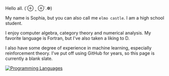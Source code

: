 Hello all. 	(´⊕ ‸ ⊕`.❁) 

My name is Sophia, but you can also call me ``elmo castle``. I am a high school student. 


I enjoy computer algebra, category theory and numerical analysis. My favorite language is Fortran, but I've also taken a liking to D.


I also have some degree of experience in machine learning, especially reinforcement theory. 
I've put off using GitHub for years, so this page is currently a blank slate.


[![Programming Languages](https://skillicons.dev/icons?i=fortran,nodejs,python,c,matlab,sklearn,pytorch&theme=light)](https://skillicons.dev)
